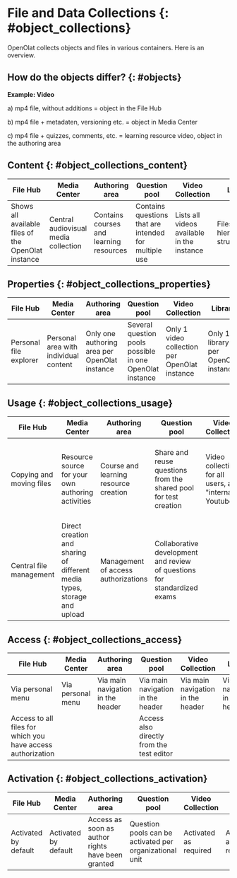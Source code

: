 # File and Data Collections {: #object_collections}

OpenOlat collects objects and files in various containers. Here is an overview.


## How do the objects differ? {: #objects}

**Example: Video**

a) mp4 file, without additions        = object in the File Hub

b) mp4 file + metadaten, versioning etc.    = object in Media Center

c) mp4 file + quizzes, comments, etc.   = learning resource video, object in the authoring area


## Content {: #object_collections_content}

| File Hub   | Media Center  | Authoring area |  Question pool  | Video Collection | Library | Document pool |
| ---------- | -------------- | -------------- | -------------- |-------------- |-------------- |-------------- |
|Shows all available files of the OpenOlat instance|Central audiovisual media collection|Contains courses and learning resources |Contains questions that are intended for multiple use|Lists all videos available in the instance|Files, hierarchically structured|Office documents and media files|


## Properties {: #object_collections_properties}

| File Hub   | Media Center  | Authoring area | Question pool  | Video Collection | Library |  Document pool |
| ---------- | -------------- | -------------- | -------------- |-------------- |-------------- |-------------- |
|Personal file explorer| Personal area with individual content|Only one authoring area per OpenOlat instance|Several question pools possible in one OpenOlat instance|Only 1 video collection per OpenOlat instance|Only 1 library per OpenOlat instance|Taxonomy-based document management|

## Usage {: #object_collections_usage}

| File Hub   | Media Center  | Authoring area | Question pool  | Video Collection | Library | Document pool |
| ---------- | -------------- | -------------- | -------------- |-------------- |-------------- |-------------- |
|Copying and moving files|Resource source for your own authoring activities|Course and learning resource creation| Share and reuse questions from the shared pool for test creation|Video collection for all users, as "internal Youtube"| Shared document collection|Documents are only available in the pool and cannot be integrated into a course |
|Central file management| Direct creation and sharing of different media types, storage and upload |Management of access authorizations|Collaborative development and review of questions for standardized exams|            |With checking procedure for newly posted documents|            |


## Access {: #object_collections_access}

| File Hub   | Media Center  | Authoring area | Question pool  | Video Collection | Library | Document pool |
| ---------- | -------------- | -------------- | -------------- |-------------- |-------------- |-------------- |
| Via personal menu |Via personal menu|Via main navigation in the header|Via main navigation in the header|Via main navigation in the header |Via main navigation in the header|Via main navigation in the header|
| Access to all files for which you have access authorization|         |        |Access also directly from the test editor|          |         |Can be activated for all OpenOlat users|


## Activation {: #object_collections_activation}

| File Hub   | Media Center  | Authoring area | Question pool  | Video Collection | Library | Document pool |
| ---------- | -------------- | -------------- | -------------- |-------------- |-------------- |-------------- |
| Activated by default| Activated by default |Access as soon as author rights have been granted| Question pools can be activated per organizational unit | Activated as required | Activated as required |Can be activated based on competencies |


